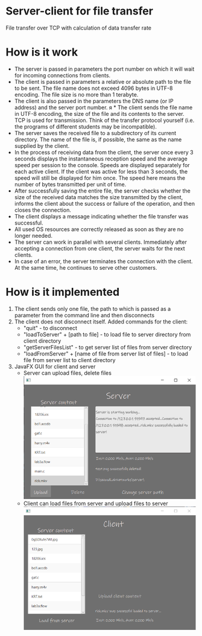 # Server-client for file transfer
File transfer over TCP with calculation of data transfer rate
# How is it work
* The server is passed in parameters the port number on which it will wait for incoming connections from clients.
* The client is passed in parameters a relative or absolute path to the file to be sent. The file name does not exceed 4096 bytes in UTF-8 encoding. The file size is no more than 1 terabyte.
* The client is also passed in the parameters the DNS name (or IP address) and the server port number. я   * The client sends the file name in UTF-8 encoding, the size of the file and its contents to the server. TCP is used for transmission. Think of the transfer protocol yourself (i.e. the programs of different students may be incompatible).
* The server saves the received file to a subdirectory of its current directory. The name of the file is, if possible, the same as the name supplied by the client.
* In the process of receiving data from the client, the server once every 3 seconds displays the instantaneous reception speed and the average speed per session to the console. Speeds are displayed separately for each active client. If the client was active for less than 3 seconds, the speed will still be displayed for him once. The speed here means the number of bytes transmitted per unit of time.
* After successfully saving the entire file, the server checks whether the size of the received data matches the size transmitted by the client, informs the client about the success or failure of the operation, and then closes the connection.
* The client displays a message indicating whether the file transfer was successful.
* All used OS resources are correctly released as soon as they are no longer needed.
* The server can work in parallel with several clients. Immediately after accepting a connection from one client, the server waits for the next clients.
* In case of an error, the server terminates the connection with the client. At the same time, he continues to serve other customers.
# How is it implemented
1. The client sends only one file, the path to which is passed as a parameter from the command line and then disconnects
2. The client does not disconnect itself. Added commands for the client:
   * "quit" - to disconnect
   * "loadToServer" + [path to file] - to load file to server directory from client directory
   * "getServerFilesList" - to get server list of files from server directory
   * "loadFromServer" + [name of file from server list of files] - to load file from server list to client directory
3. JavaFX GUI for client and server
   * Server can upload files, delete files
     ![alt text](server.png)
   * Client can load files from server and upload files to server
     ![alt text](client.png)
